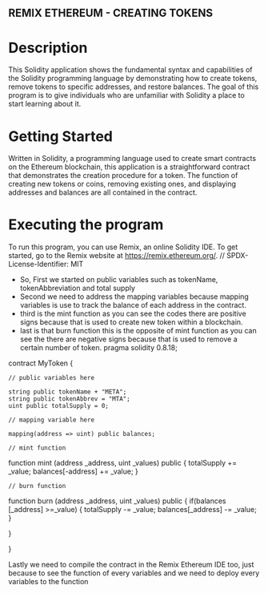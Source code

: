 ## REMIX ETHEREUM - CREATING TOKENS

# Description
This Solidity application shows the fundamental syntax and capabilities of the Solidity programming language by demonstrating how to create tokens, remove tokens to specific addresses, and restore balances. The goal of this program is to give individuals who are unfamiliar with Solidity a place to start learning about it.

# Getting Started
Written in Solidity, a programming language used to create smart contracts on the Ethereum blockchain, this application is a straightforward contract that demonstrates the creation procedure for a token. The function of creating new tokens or coins, removing existing ones, and displaying addresses and balances are all contained in the contract.

# Executing the program 
To run this program, you can use Remix, an online Solidity IDE. To get started, go to the Remix website at https://remix.ethereum.org/.
// SPDX-License-Identifier: MIT
- So, First we started on public variables such as tokenName, tokenAbbreviation and total supply
- Second we need to address the mapping variables because mapping variables is use to track the balance of each address in the contract.
- third is the mint function as you can see the codes there are positive signs because that is used to create new token within a blockchain.
- last is that burn function this is the opposite of mint function as you can see the there are negative signs because that is used to remove a certain number of token.
pragma solidity 0.8.18;

contract MyToken {

    // public variables here

    string public tokenName + "META";
    string public tokenAbbrev = "MTA";
    uint public totalSupply = 0;

    // mapping variable here

    mapping(address => uint) public balances;

    // mint function

function mint (address _address, uint _values) public {
	totalSupply += _value;
	balances[-address] += _value;
}

    // burn function

    
function burn (address _address, uint _values) public {
	if(balances [_address] >=_value) { 
	totalSupply -= _value;
	balances[_address] -= _value;
}

}

}

Lastly we need to compile the contract in the Remix Ethereum IDE too, just because to see the function of every variables
and we need to deploy every variables to the function 
